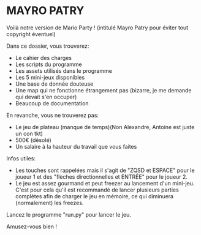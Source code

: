 # MAYRO PATRY
Voilà notre version de Mario Party ! (intitulé Mayro Patry pour éviter tout copyright éventuel)

Dans ce dossier, vous trouverez:

- Le cahier des charges
- Les scripts du programme
- Les assets utilisés dans le programme
- Les 5 mini-jeux disponibles
- Une base de donnée douteuse
- Une map qui ne fonctionne étrangement pas (bizarre, je me demande qui devait s'en occuper)
- Beaucoup de documentation

En revanche, vous ne trouverez pas:

- Le jeu de plateau (manque de temps)(Non Alexandre, Antoine est juste un con tkt)
- 500€ (désolé)
- Un salaire à la hauteur du travail que vous faites



Infos utiles:

- Les touches sont rappelées mais il s'agit de "ZQSD et ESPACE" pour le joueur 1 et des "flèches directionnelles et ENTRÉE" pour le joueur 2.
- Le jeu est assez gourmand et peut freezer au lancement d'un mini-jeu. C'est pour cela qu'il est recommandé de lancer plusieurs parties complètes afin de charger le jeu en mémoire, ce qui diminuera (normalement) les freezes.




Lancez le programme "run.py" pour lancer le jeu.

Amusez-vous bien !
